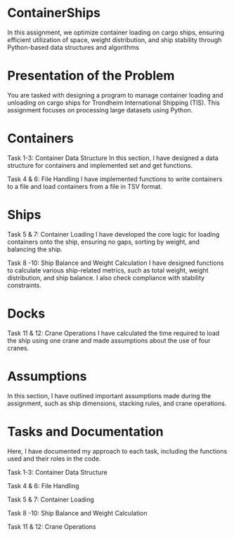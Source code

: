 # ContainerShips
In this assignment, we optimize container loading on cargo ships, ensuring efficient utilization of space, weight distribution, and ship stability through Python-based data structures and algorithms

# Presentation of the Problem
You are tasked with designing a program to manage container loading and unloading on cargo ships for Trondheim International Shipping (TIS). This assignment focuses on processing large datasets using Python.

# Containers
Task 1-3: Container Data Structure
In this section, I have designed a data structure for containers and implemented set and get functions.

Task 4 & 6: File Handling
I have implemented functions to write containers to a file and load containers from a file in TSV format.

# Ships
Task 5 & 7: Container Loading
I have developed the core logic for loading containers onto the ship, ensuring no gaps, sorting by weight, and balancing the ship.

Task 8 -10: Ship Balance and Weight Calculation
I have designed functions to calculate various ship-related metrics, such as total weight, weight distribution, and ship balance. I also check compliance with stability constraints.

# Docks
Task 11 & 12: Crane Operations
I have calculated the time required to load the ship using one crane and made assumptions about the use of four cranes.

# Assumptions
In this section, I have outlined important assumptions made during the assignment, such as ship dimensions, stacking rules, and crane operations.

# Tasks and Documentation
Here, I have documented my approach to each task, including the functions used and their roles in the code.

Task 1-3: Container Data Structure

Task 4 & 6: File Handling

Task 5 & 7: Container Loading

Task 8 -10: Ship Balance and Weight Calculation

Task 11 & 12: Crane Operations

